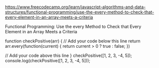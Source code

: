 https://www.freecodecamp.org/learn/javascript-algorithms-and-data-structures/functional-programming/use-the-every-method-to-check-that-every-element-in-an-array-meets-a-criteria

Functional Programming: Use the every Method to Check that Every Element in an Array Meets a Criteria


function checkPositive(arr) {
  // Add your code below this line
  return arr.every(function(current) {
    return current > 0 ? true : false;
  })

  // Add your code above this line
}
checkPositive([1, 2, 3, -4, 5]);
console.log(checkPositive([1, 2, 3, -4, 5]));
